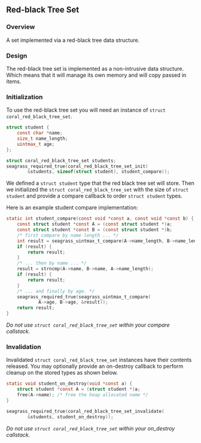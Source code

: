 ## Red-black Tree Set

### Overview

A set implemented via a red-black tree data structure.

### Design

The red-black tree set is implemented as a non-intrusive data structure.
Which means that it will manage its own memory and will copy passed in
items.

### Initialization

To use the red-black tree set you will need an instance of ``struct
coral_red_black_tree_set``.

```c
struct student {
    const char *name;
    size_t name_length;
    uintmax_t age;
};

struct coral_red_black_tree_set students;
seagrass_required_true(coral_red_black_tree_set_init(
        &students, sizeof(struct student), student_compare));
```

We defined a ``struct student`` type that the red black tree set will store.
Then we initialized the ``struct coral_red_black_tree_set`` with the size of
``struct student`` and provide a compare callback to order ``struct student`` 
types.

Here is an example student compare implementation:
```c
static int student_compare(const void *const a, const void *const b) {
    const struct student *const A = (const struct student *)a;
    const struct student *const B = (const struct student *)b;
    /* first compare by name length ... */
    int result = seagrass_uintmax_t_compare(A->name_length, B->name_length));
    if (result) {
        return result;
    }
    /* ... then by name ... */
    result = strncmp(A->name, B->name, A->name_length);
    if (result) {
        return result;
    }
    /* ... and finally by age. */
    seagrass_required_true(seagrass_uintmax_t_compare(
            A->age, B->age, &result));
    return result;
}
```

_Do not use ``struct coral_red_black_tree_set`` within your compare callstack._

### Invalidation

Invalidated ``struct coral_red_black_tree_set`` instances have their contents
released. You may optionally provide an on-destroy callback to perform
cleanup on the stored types as shown below.

```c
static void student_on_destroy(void *const a) {
    struct student *const A = (struct student *)a;
    free(A->name); /* free the heap allocated name */
}

seagrass_required_true(coral_red_black_tree_set_invalidate(
        &students, student_on_destroy));
```

_Do not use ``struct coral_red_black_tree_set`` within your on_destroy 
callstack._
